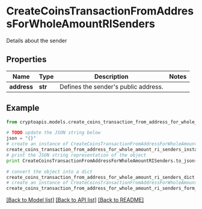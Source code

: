 # CreateCoinsTransactionFromAddressForWholeAmountRISenders

Details about the sender

## Properties
Name | Type | Description | Notes
------------ | ------------- | ------------- | -------------
**address** | **str** | Defines the sender&#39;s public address. | 

## Example

```python
from cryptoapis.models.create_coins_transaction_from_address_for_whole_amount_ri_senders import CreateCoinsTransactionFromAddressForWholeAmountRISenders

# TODO update the JSON string below
json = "{}"
# create an instance of CreateCoinsTransactionFromAddressForWholeAmountRISenders from a JSON string
create_coins_transaction_from_address_for_whole_amount_ri_senders_instance = CreateCoinsTransactionFromAddressForWholeAmountRISenders.from_json(json)
# print the JSON string representation of the object
print CreateCoinsTransactionFromAddressForWholeAmountRISenders.to_json()

# convert the object into a dict
create_coins_transaction_from_address_for_whole_amount_ri_senders_dict = create_coins_transaction_from_address_for_whole_amount_ri_senders_instance.to_dict()
# create an instance of CreateCoinsTransactionFromAddressForWholeAmountRISenders from a dict
create_coins_transaction_from_address_for_whole_amount_ri_senders_form_dict = create_coins_transaction_from_address_for_whole_amount_ri_senders.from_dict(create_coins_transaction_from_address_for_whole_amount_ri_senders_dict)
```
[[Back to Model list]](../README.md#documentation-for-models) [[Back to API list]](../README.md#documentation-for-api-endpoints) [[Back to README]](../README.md)


